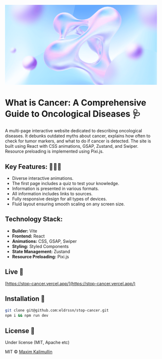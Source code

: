 <p align="center">
    <img src="https://github.com/eldrssn/stop-cancer/blob/master/public/images/share.png" alt="Screen Shot">
</p>

# What is Cancer: A Comprehensive Guide to Oncological Diseases 🩺  
A multi-page interactive website dedicated to describing oncological diseases. It debunks outdated myths about cancer, explains how often to check for tumor markers, and what to do if cancer is detected. The site is built using React with CSS animations, GSAP, Zustand, and Swiper. Resource preloading is implemented using Pixi.js.

## Key Features: 🧑🏽‍💻  
- Diverse interactive animations.  
- The first page includes a quiz to test your knowledge.  
- Information is presented in various formats.  
- All information includes links to sources.  
- Fully responsive design for all types of devices.  
- Fluid layout ensuring smooth scaling on any screen size. 

## Technology Stack:  
- **Builder:** Vite  
- **Frontend:** React  
- **Animations:** CSS, GSAP, Swiper  
- **Styling:** Styled Components  
- **State Management:** Zustand  
- **Resource Preloading:** Pixi.js  

## Live 📍

[https://stop-cancer.vercel.app/](https://stop-cancer.vercel.app/) 

## Installation 💾

```bash
git clone git@github.com:eldrssn/stop-cancer.git
npm i && npm run dev
```

## License 🔱

Under license (MIT, Apache etc)

MIT © [Maxim Kalimullin]()